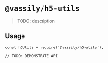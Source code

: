# `@vassily/h5-utils`

> TODO: description

## Usage

```
const h5Utils = require('@vassily/h5-utils');

// TODO: DEMONSTRATE API
```
